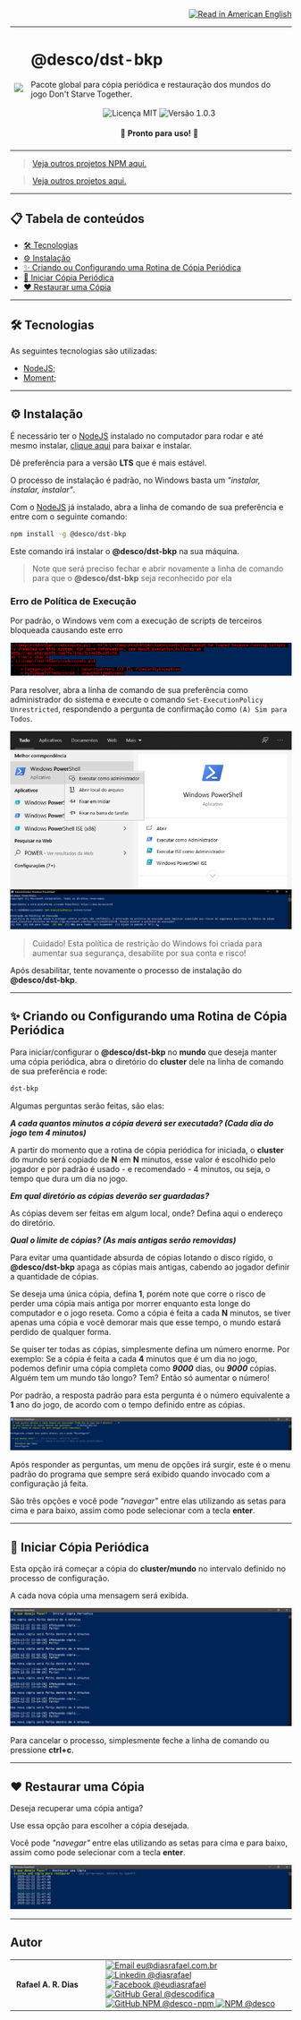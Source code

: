 <div align="right">
  <a href="README.US.md">
    <img alt="Read in American English" src="https://img.shields.io/static/v1?label=&message=Read+in+American+English&color=red&style=for-the-badge" />
  </a>
</div>

<table>
  <tr>
    <td><img src="https://i.ibb.co/4M0hgyF/dst-bkp.png"></td>
    <td>  
      <h1>@desco/dst-bkp</h1>
      Pacote global para cópia periódica e restauração dos mundos do jogo Don't Starve Together.
      <br /><br />
      <div align="center">
        <img alt="Licença MIT" src="https://img.shields.io/static/v1?label=Licen%C3%A7a&message=MIT&color=green&style=for-the-badge">
        <img alt="Versão 1.0.3" src="https://img.shields.io/static/v1?label=Vers%C3%A3o&message=1.0.3&color=blue&style=for-the-badge">
      </div>
      <h4 align="center"> 
        🚀 Pronto para uso! 🚀
      </h4>
    </td>
  </tr>
</table>

> <a href="https://github.com/desco-npm" target="_blank">Veja outros projetos NPM aqui.</a>

> <a href="https://github.com/descoifica" target="_blank">Veja outros projetos aqui.</a>

---

## 📋 Tabela de conteúdos

- [🛠️ Tecnologias](#Tecnologias)
- [⚙️ Instalação](#Instalação)
- [✨ Criando ou Configurando uma Rotina de Cópia Periódica](#Criando-ou-Configurando-uma-Rotina-de-Cópia-Periódica)
- [🏁 Iniciar Cópia Periódica](#Iniciar-Cópia-Periódica)
- [❤️ Restaurar uma Cópia](#Restaurar-uma-Cópia)

---

<a name="Tecnologias"></a>

## 🛠️ Tecnologias

As seguintes tecnologias são utilizadas:

- [NodeJS](https://nodejs.org/en/);
- [Moment](https://www.npmjs.com/package/moment);

---

<a name="Instalação"></a>

## ⚙️ Instalação

É necessário ter o <a href="https://nodejs.org/en/" target="_blank">NodeJS</a> instalado no computador para rodar e até mesmo instalar, <a href="https://nodejs.org/en/" target="_blank">clique aqui</a> para baixar e instalar.

Dê preferência para a versão **LTS** que é mais estável.

O processo de instalação é padrão, no Windows basta um _"instalar, instalar, instalar"_.

Com o <a href="https://nodejs.org/en/" target="_blank">NodeJS</a> já instalado, abra a linha de comando de sua preferência e entre com o seguinte comando:

```bash
npm install -g @desco/dst-bkp
```

Este comando irá instalar o **@desco/dst-bkp** na sua máquina.

> Note que será preciso fechar e abrir novamente a linha de comando para que o **@desco/dst-bkp** seja reconhecido por ela

<a name="Como-Usar"></a>

### Erro de Política de Execução

Por padrão, o Windows vem com a execução de scripts de terceiros bloqueada causando este erro

![5](/assets/5.png)

Para resolver, abra a linha de comando de sua preferência como administrador do sistema e execute o comando `Set-ExecutionPolicy Unrestricted`, respondendo a pergunta de confirmação como `(A) Sim para Todos`.

![6](/assets/6.png)
![4](/assets/4.png)

> Cuidado! Esta política de restrição do Windows foi criada para aumentar sua segurança, desabilite por sua conta e risco!

Após desabilitar, tente novamente o processo de instalação do **@desco/dst-bkp**.

---

<a name="Criando-ou-Configurando-uma-Rotina-de-Cópia-Periódica"></a>

## ✨ Criando ou Configurando uma Rotina de Cópia Periódica

Para iniciar/configurar o **@desco/dst-bkp** no **mundo** que deseja manter uma cópia periódica, abra o diretório do **cluster** dele na linha de comando de sua preferência e rode:

```bash
dst-bkp
```

Algumas perguntas serão feitas, são elas:

**_A cada quantos minutos a cópia deverá ser executada? (Cada dia do jogo tem 4 minutos)_**

A partir do momento que a rotina de cópia periódica for iniciada, o **cluster** do mundo será copiado de **N** em **N** minutos, esse valor é escolhido pelo jogador e por padrão é usado - e recomendado - 4 minutos, ou seja, o tempo que dura um dia no jogo.

**_Em qual diretório as cópias deverão ser guardadas?_**

As cópias devem ser feitas em algum local, onde? Defina aqui o endereço do diretório.

**_Qual o limite de cópias? (As mais antigas serão removidas)_**

Para evitar uma quantidade absurda de cópias lotando o disco rígido, o **@desco/dst-bkp** apaga as cópias mais antigas, cabendo ao jogador definir a quantidade de cópias.

Se deseja uma única cópia, defina **1**, porém note que corre o risco de perder uma cópia mais antiga por morrer enquanto esta longe do computador e o jogo reseta. Como a cópia é feita a cada **N** minutos, se tiver apenas uma cópia e você demorar mais que esse tempo, o mundo estará perdido de qualquer forma.

Se quiser ter todas as cópias, simplesmente defina um número enorme. Por exemplo: Se a cópia é feita a cada **4** minutos que é um dia no jogo, podemos definir uma cópia completa como **_9000_** dias, ou **_9000_** cópias. Alguém tem um mundo tão longo? Tem? Então só aumentar o número!

Por padrão, a resposta padrão para esta pergunta é o número equivalente a **1** ano do jogo, de acordo com o tempo definido entre as cópias.

![1](/assets/1.png)

Após responder as perguntas, um menu de opções irá surgir, este é o menu padrão do programa que sempre será exibido quando invocado com a configuração já feita.

São três opções e você pode _"navegar"_ entre elas utilizando as setas para cima e para baixo, assim como pode selecionar com a tecla **enter**.

---

<a name="Iniciar-Cópia-Periódica"></a>

## 🏁 Iniciar Cópia Periódica

Esta opção irá começar a cópia do **cluster/mundo** no intervalo definido no processo de configuração.

A cada nova cópia uma mensagem será exibida.

![2](/assets/2.png)

Para cancelar o processo, simplesmente feche a linha de comando ou pressione **ctrl+c**.

---

<a name="Restaurar-uma-Cópia"></a>

## ❤️ Restaurar uma Cópia

Deseja recuperar uma cópia antiga?

Use essa opção para escolher a cópia desejada.

Você pode _"navegar"_ entre elas utilizando as setas para cima e para baixo, assim como pode selecionar com a tecla **enter**.

![3](/assets/3.png)

---

## Autor

<table>
  <tr>
    <td width="150px">
      <img src="https://scontent.fsdu1-1.fna.fbcdn.net/v/t1.0-9/539886_235546170253505_5977326689811409130_n.jpg?_nc_cat=106&ccb=3&_nc_sid=174925&_nc_eui2=AeGgFWn_fWInwRkTo3mHSP993TbQ0TzG0Y3dNtDRPMbRjS-eZL1tr4I5maqz6O-jva9qWnIxKOsD3UtSm9CTeCys&_nc_ohc=Qw6NaDGrtIgAX9uFF2c&_nc_ht=scontent.fsdu1-1.fna&oh=5ebac9874d7a24e157c8c99fd965c2a4&oe=606539CE" width="100px;" alt=""/>
      <b>Rafael A. R. Dias</b>
    </td>
    <td>  
      <a href="mailto:eu@diasrafael.com.br" target="_blank" >
        <img alt="Email eu@diasrafael.com.br" src="https://img.shields.io/static/v1?label=Email&message=eu@diasrafael.com.br&color=red&logo=gmail&style=for-the-badge">
      </a>
      <a href="https://www.linkedin.com/in/diasrafael/" target="_blank">
        <img alt="Linkedin @diasrafael" src="https://img.shields.io/static/v1?label=Linkedin&message=@diasrafael&color=blue&logo=linkedin&style=for-the-badge">
      </a>
      <a href="https://www.facebook.com/eudiasrafael" target="_blank">
        <img alt="Facebook @eudiasrafael" src="https://img.shields.io/static/v1?label=Facebook&message=@eudiasrafael&color=blue&logo=facebook&style=for-the-badge">
      </a>
      <a href="https://github.com/descodifica" target="_blank">
        <img alt="GitHub Geral @descodifica" src="https://img.shields.io/static/v1?label=GitHub+Overview&message=@descodifica&color=black&logo=github&style=for-the-badge">
      </a>
      <a href="https://github.com/desco-npm" target="_blank">
        <img alt="GitHub NPM @desco-npm" src="https://img.shields.io/static/v1?label=GitHub+NPM&message=@desco-npm&color=black&logo=github&style=for-the-badge">
      </a>
      <a href="https://www.npmjs.com/org/desco" target="_blank">
        <img alt="NPM @desco" src="https://img.shields.io/static/v1?label=NPM&message=@desco&color=red&logo=npm&style=for-the-badge">
      </a>
    </td>
  </tr>
</table>
